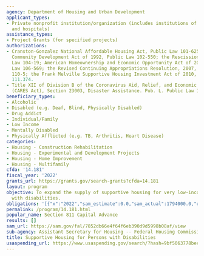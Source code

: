 ```yaml
---
agency: Department of Housing and Urban Development
applicant_types:
- Private nonprofit institution/organization (includes institutions of higher education
  and hospitals)
assistance_types:
- Project Grants (for specified projects)
authorizations:
- Cranston-Gonzalez National Affordable Housing Act, Public Law 101-625; Housing and
  Community Development Act of 1992, Public Law 102-550; the Rescissions Act, Public
  Law 104-19; American Homeownership and Economic Opportunity Act of 2000, Public
  Law 106-569; the Revised Continuing Appropriations Resolution, 2007, Public Law
  110-5; the Frank Melville Supportive Housing Investment Act of 2010, Public Law
  111.374.
- Title XII of Division B of the Coronavirus Aid, Relief, and Economic Security Act
  (CARES Act), Section 23003, Disaster Assistance. Pub. L. Public Law 116-136.
beneficiary_types:
- Alcoholic
- Disabled (e.g. Deaf, Blind, Physically Disabled)
- Drug Addict
- Individual/Family
- Low Income
- Mentally Disabled
- Physically Afflicted (e.g. TB, Arthritis, Heart Disease)
categories:
- Housing - Construction Rehabilitation
- Housing - Experimental and Development Projects
- Housing - Home Improvement
- Housing - Multifamily
cfda: '14.181'
fiscal_year: '2022'
grants_url: https://grants.gov/search-grants?cfda=14.181
layout: program
objective: To expand the supply of supportive housing for very low-income persons
  with disabilities.
obligations: '[{"x":"2022","sam_estimate":0.0,"sam_actual":1794000.0,"usa_spending_actual":187323815.46},{"x":"2023","sam_estimate":106000000.0,"sam_actual":0.0,"usa_spending_actual":196360051.05},{"x":"2024","sam_estimate":148000000.0,"sam_actual":0.0,"usa_spending_actual":191261153.2}]'
permalink: /program/14.181.html
popular_name: Section 811 Capital Advance
results: []
sam_url: https://sam.gov/fal/7852db66e4f64f6eb390d9d5998b08af/view
sub-agency: Assistant Secretary for Housing -- Federal Housing Commissioner
title: Supportive Housing for Persons with Disabilities
usaspending_url: https://www.usaspending.gov/search/?hash=9bf5063778bee42f6db9aecdaeb3ece9
---
```

